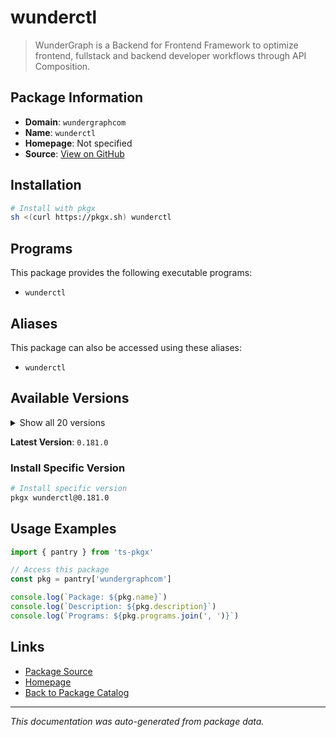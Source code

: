 # wunderctl

> WunderGraph is a Backend for Frontend Framework to optimize frontend, fullstack and backend developer workflows through API Composition.

## Package Information

- **Domain**: `wundergraphcom`
- **Name**: `wunderctl`
- **Homepage**: Not specified
- **Source**: [View on GitHub](https://github.com/pkgxdev/pantry/tree/main/projects/wundergraph.com/package.yml)

## Installation

```bash
# Install with pkgx
sh <(curl https://pkgx.sh) wunderctl
```

## Programs

This package provides the following executable programs:

- `wunderctl`

## Aliases

This package can also be accessed using these aliases:

- `wunderctl`

## Available Versions

<details>
<summary>Show all 20 versions</summary>

- `0.181.0`, `0.180.2`, `0.180.1`, `0.180.0`, `0.179.1`
- `0.179.0`, `0.178.0`, `0.177.0`, `0.176.3`, `0.176.2`
- `0.176.1`, `0.176.0`, `0.175.0`, `0.174.0`, `0.173.0`
- `0.172.0`, `0.171.0`, `0.170.0`, `0.169.3`, `0.169.2`

</details>

**Latest Version**: `0.181.0`

### Install Specific Version

```bash
# Install specific version
pkgx wunderctl@0.181.0
```

## Usage Examples

```typescript
import { pantry } from 'ts-pkgx'

// Access this package
const pkg = pantry['wundergraphcom']

console.log(`Package: ${pkg.name}`)
console.log(`Description: ${pkg.description}`)
console.log(`Programs: ${pkg.programs.join(', ')}`)
```

## Links

- [Package Source](https://github.com/pkgxdev/pantry/tree/main/projects/wundergraph.com/package.yml)
- [Homepage](#)
- [Back to Package Catalog](../package-catalog.md)

---

*This documentation was auto-generated from package data.*
